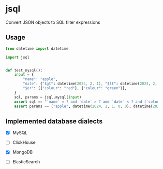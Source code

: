 # jsql

Convert JSON objects to SQL filter expressions

## Usage

``` python
from datetime import datetime

import jsql


def test_mysql():
    input = {
        "name": "apple",
        "date": {"$gt": datetime(2024, 2, 1), "$lt": datetime(2024, 2, 10)},
        "$or": [{"colour": "red"}, {"colour": "green"}],
    }
    sql, params = jsql.mysql(input)
    assert sql == "`name` = ? and `date` > ? and `date` < ? and (`colour` = ? or `colour` = ?)", sql
    assert params == ("apple", datetime(2024, 2, 1, 0, 0), datetime(2024, 2, 10, 0, 0), "red", "green")

```

## Implemented database dialects

- [X] MySQL
- [ ] ClickHouse
- [X] MongoDB
- [ ] ElasticSearch

